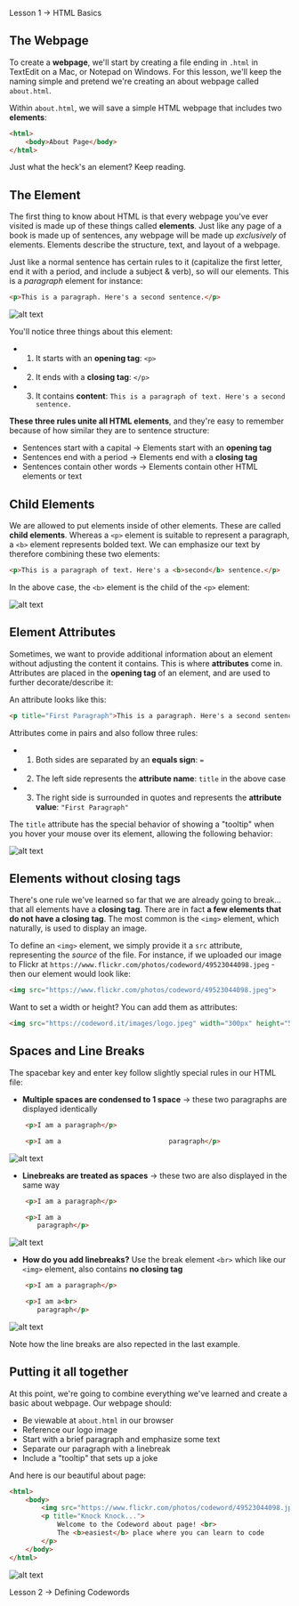 Lesson 1 -> HTML Basics


The Webpage
-----
To create a **webpage**, we'll start by creating a file ending in `.html` in TextEdit on a Mac, or Notepad on Windows. For this lesson, we'll keep the naming simple and pretend we're creating an about webpage called `about.html`. 

Within `about.html`, we will save a simple HTML webpage that includes two **elements**:

```html
<html>
	<body>About Page</body>
</html>
```

Just what the heck's an element? Keep reading.


The Element
-----
The first thing to know about HTML is that every webpage you've ever visited is made up of these things called **elements**. Just like any page of a book is made up of sentences, any webpage will be made up *exclusively* of elements. Elements describe the structure, text, and layout of a webpage.

Just like a normal sentence has certain rules to it (capitalize the first letter, end it with a period, and include a subject & verb), so will our elements. This is a *paragraph* element for instance:

```html
<p>This is a paragraph. Here's a second sentence.</p>
```

![alt text](https://www.flickr.com/photos/codeword/49523044098.jpeg "Basic Element")

You'll notice three things about this element:

- 1) It starts with an **opening tag**: `<p>`
- 2) It ends with a **closing tag**: `</p>`
- 3) It contains **content**: `This is a paragraph of text. Here's a second sentence.`

**These three rules unite all HTML elements**, and they're easy to remember because of how similar they are to sentence structure:

- Sentences start with a capital -> Elements start with an **opening tag**
- Sentences end with a period -> Elements end with a **closing tag**
- Sentences contain other words -> Elements contain other HTML elements or text


Child Elements
-----
We are allowed to put elements inside of other elements. These are called **child elements**. Whereas a `<p>` element is suitable to represent a paragraph, a `<b>` element represents bolded text. We can emphasize our text by therefore combining these two elements:

```html
<p>This is a paragraph of text. Here's a <b>second</b> sentence.</p>
```

In the above case, the `<b>` element is the child of the `<p>` element:

![alt text](https://www.flickr.com/photos/codeword/49523044098.jpeg "Child Element")


Element Attributes
-----
Sometimes, we want to provide additional information about an element without adjusting the content it contains. This is where **attributes** come in. Attributes are placed in the **opening tag** of an element, and are used to further decorate/describe it:

An attribute looks like this:

```html
<p title="First Paragraph">This is a paragraph. Here's a second sentence.</p>
```

Attributes come in pairs and also follow three rules: 

- 1) Both sides are separated by an **equals sign**: `=`
- 2) The left side represents the **attribute name**: `title` in the above case
- 3) The right side is surrounded in quotes and represents the **attribute value**: `"First Paragraph"`

The `title` attribute has the special behavior of showing a "tooltip" when you hover your mouse over its element, allowing the following behavior:

![alt text](https://www.flickr.com/photos/codeword/49523044098.jpeg "Title Tooltip")


Elements without closing tags
-----
There's one rule we've learned so far that we are already going to break... that all elements have a **closing tag**. There are in fact **a few elements that do not have a closing tag**. The most common is the `<img>` element, which naturally, is used to display an image.

To define an `<img>` element, we simply provide it a `src` attribute, representing the *source* of the file. For instance, if we uploaded our image to Flickr at `https://www.flickr.com/photos/codeword/49523044098.jpeg` - then our element would look like: 

```html
<img src="https://www.flickr.com/photos/codeword/49523044098.jpeg">
```

Want to set a width or height? You can add them as attributes:

```html
<img src="https://codeword.it/images/logo.jpeg" width="300px" height="500px">
```


Spaces and Line Breaks
-----
The spacebar key and enter key follow slightly special rules in our HTML file:

- **Multiple spaces are condensed to 1 space** -> these two paragraphs are displayed identically

```html
	<p>I am a paragraph</p>

	<p>I am a                           paragraph</p>
```

![alt text](https://www.flickr.com/photos/codeword/49523044098.jpeg "Condensed Spaces")

- **Linebreaks are treated as spaces** -> these two are also displayed in the same way


```html
	<p>I am a paragraph</p>

	<p>I am a     
       paragraph</p>
```

![alt text](https://www.flickr.com/photos/codeword/49523044098.jpeg "Linebreaks are Spaces")

- **How do you add linebreaks?** Use the break element `<br>` which like our `<img>` element, also contains **no closing tag**

```html
	<p>I am a paragraph</p>

	<p>I am a<br>
       paragraph</p>
```

![alt text](https://www.flickr.com/photos/codeword/49523044098.jpeg "Adding Linebreaks")

Note how the line breaks are also repected in the last example.


Putting it all together
-----
At this point, we're going to combine everything we've learned and create a basic about webpage. Our webpage should:

- Be viewable at `about.html` in our browser
- Reference our logo image
- Start with a brief paragraph and emphasize some text
- Separate our paragraph with a linebreak
- Include a "tooltip" that sets up a joke

And here is our beautiful about page:

```html
<html>
	<body>
		<img src="https://www.flickr.com/photos/codeword/49523044098.jpeg" width="300px" height="300px">
		<p title="Knock Knock...">
			Welcome to the Codeword about page! <br>
			The <b>easiest</b> place where you can learn to code
		</p>
	</body>
</html>
```

![alt text](https://www.flickr.com/photos/codeword/49523044098.jpeg "Adding Linebreaks")

Lesson 2 -> Defining Codewords